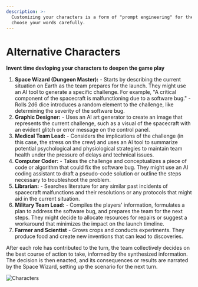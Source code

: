 ```yaml
---
description: >-
  Customizing your characters is a form of "prompt engineering" for the LLM so
  choose your words carefully.
---
```


# Alternative Characters

**Invent time devloping your characters to deepen the game play**

1. **Space Wizard (Dungeon Master):** - Starts by describing the current situation on Earth as the team prepares for the launch. They might use an AI tool to generate a specific challenge. For example, "A critical component of the spacecraft is malfunctioning due to a software bug." - Rolls 2d6 dice introduces a random element to the challenge, like determining the severity of the software bug.
2. **Graphic Designer:** - Uses an AI art generator to create an image that represents the current challenge, such as a visual of the spacecraft with an evident glitch or error message on the control panel.
3. **Medical Team Lead:** - Considers the implications of the challenge (in this case, the stress on the crew) and uses an AI tool to summarize potential psychological and physiological strategies to maintain team health under the pressure of delays and technical issues.
4. **Computer Coder:** - Takes the challenge and conceptualizes a piece of code or algorithm that could fix the software bug. They might use an AI coding assistant to draft a pseudo-code solution or outline the steps necessary to troubleshoot the problem.
5. **Librarian:** - Searches literature for any similar past incidents of spacecraft malfunctions and their resolutions or any protocols that might aid in the current situation.
6. **Military Team Lead:** - Compiles the players' information, formulates a plan to address the software bug, and prepares the team for the next steps. They might decide to allocate resources for repairs or suggest a workaround that minimizes the impact on the launch timeline.
7. **Farmer and Scientist** - Grows crops and conducts experiments. They produce food and create new inventions that can lead to discoveries.

After each role has contributed to the turn, the team collectively decides on the best course of action to take, informed by the synthesized information. The decision is then enacted, and its consequences or results are narrated by the Space Wizard, setting up the scenario for the next turn.

![Characters](space\_characters\_2.webp)
